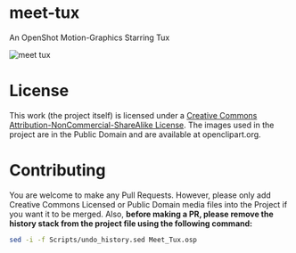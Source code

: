 # meet-tux
An OpenShot Motion-Graphics Starring Tux

![meet tux](https://user-images.githubusercontent.com/26764547/48016787-a1a13800-e154-11e8-9f1d-bfe2a64a6ad4.gif)

# License
This work (the project itself) is licensed under a [Creative Commons Attribution-NonCommercial-ShareAlike License](https://creativecommons.org/licenses/by-nc-sa/4.0/). The images used in the project are in the Public Domain and are available at openclipart.org.

# Contributing
You are welcome to make any Pull Requests. However, please only add Creative Commons Licensed or Public Domain media files into the Project if you want it to be merged. Also, __before making a PR, please remove the history stack from the project file using the following command:__
```bash
sed -i -f Scripts/undo_history.sed Meet_Tux.osp
```

